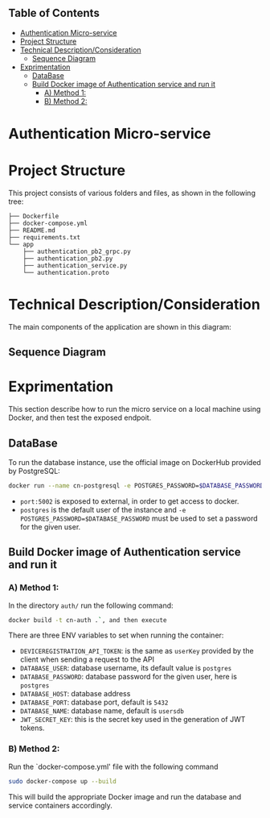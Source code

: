 ## Table of Contents
- [Authentication Micro-service](#authentication-micro-service)
- [Project Structure](#project-structure)
- [Technical Description/Consideration](#technical-descriptionconsideration)
  - [Sequence Diagram](#sequence-diagram)
- [Exprimentation](#exprimentation)
  - [DataBase](#database)
  - [Build Docker image of Authentication service and run it](#build-docker-image-of-authentication-service-and-run-it)
    - [A) Method 1:](#a-method-1)
    - [B) Method 2:](#b-method-2)

# Authentication Micro-service

# Project Structure
This project consists of various folders and files, as shown in the following tree:

```
├── Dockerfile
├── docker-compose.yml
├── README.md
├── requirements.txt
└── app
    ├── authentication_pb2_grpc.py
    ├── authentication_pb2.py
    ├── authentication_service.py
    └── authentication.proto
```


# Technical Description/Consideration
The main components of the application are shown in this diagram:

## Sequence Diagram

# Exprimentation
This section describe how to run the micro service on a local machine using Docker, and then test the exposed endpoit.
## DataBase
To run the database instance, use the official image on DockerHub provided by PostgreSQL:

```bash
docker run --name cn-postgresql -e POSTGRES_PASSWORD=$DATABASE_PASSWORD -p 5002:5432 -e PGDATA=/var/lib/postgresql/data/pgdata -v /path_to_volume/:/var/lib/postgresql/data -d postgres:13
```

* `port:5002` is exposed to external, in order to get access to docker.
* `postgres` is the default user of the instance and `-e POSTGRES_PASSWORD=$DATABASE_PASSWORD` must be used to set a password for the given user.

## Build Docker image of Authentication service and run it
### A) Method 1:
In the directory `auth/` run the following command: 
```bash
docker build -t cn-auth .`, and then execute
```

There are three ENV variables to set when running the container:
* `DEVICEREGISTRATION_API_TOKEN`: is the same as `userKey` provided by the client when sending a request to the API
* `DATABASE_USER`: database username, its default value is `postgres`
* `DATABASE_PASSWORD`: database password for the given user, here is `postgres`
* `DATABASE_HOST`: database address
* `DATABASE_PORT`: database port, default is `5432`
* `DATABASE_NAME`: database name, default is `usersdb`
* `JWT_SECRET_KEY`: this is the secret key used in the generation of JWT tokens.

### B) Method 2:
Run the `docker-compose.yml' file with the following command
```bash
sudo docker-compose up --build
```
This will build the appropriate Docker image and run the database and service containers accordingly.
